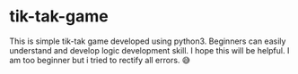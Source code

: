 # tik-tak-game
This is simple tik-tak game developed using python3. Beginners can easily understand and develop logic development skill. I hope this will be helpful. I am too beginner but i tried to rectify all errors. 😅
